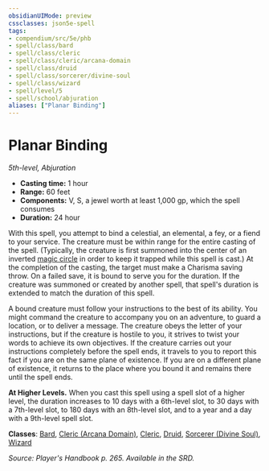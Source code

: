 ```yaml
---
obsidianUIMode: preview
cssclasses: json5e-spell
tags:
- compendium/src/5e/phb
- spell/class/bard
- spell/class/cleric
- spell/class/cleric/arcana-domain
- spell/class/druid
- spell/class/sorcerer/divine-soul
- spell/class/wizard
- spell/level/5
- spell/school/abjuration
aliases: ["Planar Binding"]
---
```

# Planar Binding
*5th-level, Abjuration*  

- **Casting time:** 1 hour
- **Range:** 60 feet
- **Components:** V, S, a jewel worth at least 1,000 gp, which the spell consumes
- **Duration:** 24 hour

With this spell, you attempt to bind a celestial, an elemental, a fey, or a fiend to your service. The creature must be within range for the entire casting of the spell. (Typically, the creature is first summoned into the center of an inverted [magic circle](5E2014官方资源/spells/magic-circle.md) in order to keep it trapped while this spell is cast.) At the completion of the casting, the target must make a Charisma saving throw. On a failed save, it is bound to serve you for the duration. If the creature was summoned or created by another spell, that spell's duration is extended to match the duration of this spell.

A bound creature must follow your instructions to the best of its ability. You might command the creature to accompany you on an adventure, to guard a location, or to deliver a message. The creature obeys the letter of your instructions, but if the creature is hostile to you, it strives to twist your words to achieve its own objectives. If the creature carries out your instructions completely before the spell ends, it travels to you to report this fact if you are on the same plane of existence. If you are on a different plane of existence, it returns to the place where you bound it and remains there until the spell ends.

**At Higher Levels.** When you cast this spell using a spell slot of a higher level, the duration increases to 10 days with a 6th-level slot, to 30 days with a 7th-level slot, to 180 days with an 8th-level slot, and to a year and a day with a 9th-level spell slot.

**Classes**: [Bard](5E2014官方资源/classes/bard.md), [Cleric (Arcana Domain)](5E2014官方资源/classes/cleric-arcana-domain-scag.md), [Cleric](5E2014官方资源/classes/cleric.md), [Druid](5E2014官方资源/classes/druid.md), [Sorcerer (Divine Soul)](5E2014官方资源/classes/sorcerer-divine-soul-xge.md), [Wizard](5E2014官方资源/classes/wizard.md)

*Source: Player's Handbook p. 265. Available in the SRD.*
